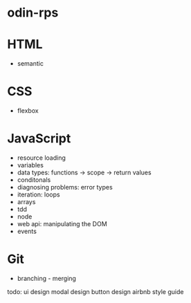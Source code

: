 # odin-rps

# HTML

-   semantic

# CSS

-   flexbox

# JavaScript

-   resource loading
-   variables
-   data types: functions -> scope -> return values
-   conditonals
-   diagnosing problems: error types
-   iteration: loops
-   arrays
-   tdd
-   node
-   web api: manipulating the DOM
-   events

# Git

-   branching - merging

todo:
ui design
modal design
button design
airbnb style guide

